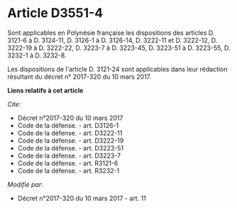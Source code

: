 # Article D3551-4

Sont applicables en Polynésie française les dispositions des articles D. 3121-6 à D. 3124-11, D. 3126-1 à D. 3126-14, D.
3222-11 et D. 3222-12, 
D. 3222-19 à D. 3222-22, D. 3223-7 à D. 3223-45, D. 3223-51 à D. 3223-55, D. 3232-1 à D. 3232-8. 

Les dispositions de l'article D. 3121-24 sont applicables dans leur rédaction résultant du décret n° 2017-320 du 10 mars
2017.

**Liens relatifs à cet article**

_Cite_:

  - Décret n°2017-320 du 10 mars 2017
  - Code de la défense. - art. D3126-1
  - Code de la défense. - art. D3222-11
  - Code de la défense. - art. D3222-19
  - Code de la défense. - art. D3223-51
  - Code de la défense. - art. D3223-7
  - Code de la défense. - art. R3121-6
  - Code de la défense. - art. R3232-1

_Modifié par_:

  - Décret n°2017-320 du 10 mars 2017 - art. 11
